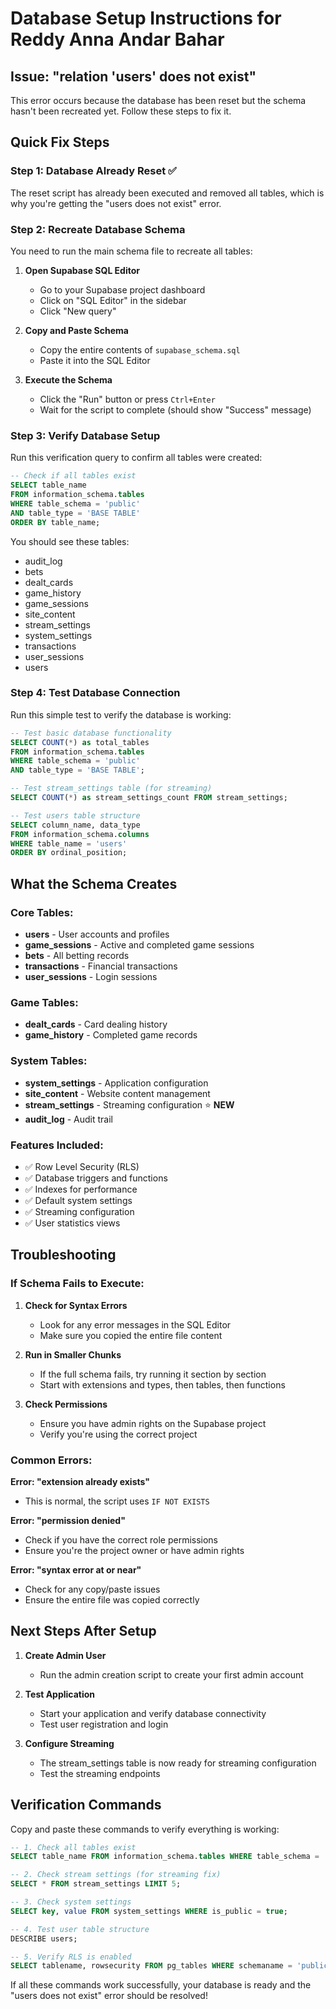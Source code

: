 # Database Setup Instructions for Reddy Anna Andar Bahar

## Issue: "relation 'users' does not exist"

This error occurs because the database has been reset but the schema hasn't been recreated yet. Follow these steps to fix it.

## Quick Fix Steps

### Step 1: Database Already Reset ✅
The reset script has already been executed and removed all tables, which is why you're getting the "users does not exist" error.

### Step 2: Recreate Database Schema
You need to run the main schema file to recreate all tables:

1. **Open Supabase SQL Editor**
   - Go to your Supabase project dashboard
   - Click on "SQL Editor" in the sidebar
   - Click "New query"

2. **Copy and Paste Schema**
   - Copy the entire contents of `supabase_schema.sql`
   - Paste it into the SQL Editor

3. **Execute the Schema**
   - Click the "Run" button or press `Ctrl+Enter`
   - Wait for the script to complete (should show "Success" message)

### Step 3: Verify Database Setup
Run this verification query to confirm all tables were created:

```sql
-- Check if all tables exist
SELECT table_name 
FROM information_schema.tables 
WHERE table_schema = 'public' 
AND table_type = 'BASE TABLE'
ORDER BY table_name;
```

You should see these tables:
- audit_log
- bets
- dealt_cards
- game_history
- game_sessions
- site_content
- stream_settings
- system_settings
- transactions
- user_sessions
- users

### Step 4: Test Database Connection
Run this simple test to verify the database is working:

```sql
-- Test basic database functionality
SELECT COUNT(*) as total_tables 
FROM information_schema.tables 
WHERE table_schema = 'public' 
AND table_type = 'BASE TABLE';

-- Test stream_settings table (for streaming)
SELECT COUNT(*) as stream_settings_count FROM stream_settings;

-- Test users table structure
SELECT column_name, data_type 
FROM information_schema.columns 
WHERE table_name = 'users' 
ORDER BY ordinal_position;
```

## What the Schema Creates

### Core Tables:
- **users** - User accounts and profiles
- **game_sessions** - Active and completed game sessions
- **bets** - All betting records
- **transactions** - Financial transactions
- **user_sessions** - Login sessions

### Game Tables:
- **dealt_cards** - Card dealing history
- **game_history** - Completed game records

### System Tables:
- **system_settings** - Application configuration
- **site_content** - Website content management
- **stream_settings** - Streaming configuration ⭐ **NEW**
- **audit_log** - Audit trail

### Features Included:
- ✅ Row Level Security (RLS)
- ✅ Database triggers and functions
- ✅ Indexes for performance
- ✅ Default system settings
- ✅ Streaming configuration
- ✅ User statistics views

## Troubleshooting

### If Schema Fails to Execute:

1. **Check for Syntax Errors**
   - Look for any error messages in the SQL Editor
   - Make sure you copied the entire file content

2. **Run in Smaller Chunks**
   - If the full schema fails, try running it section by section
   - Start with extensions and types, then tables, then functions

3. **Check Permissions**
   - Ensure you have admin rights on the Supabase project
   - Verify you're using the correct project

### Common Errors:

**Error: "extension already exists"**
- This is normal, the script uses `IF NOT EXISTS`

**Error: "permission denied"**
- Check if you have the correct role permissions
- Ensure you're the project owner or have admin rights

**Error: "syntax error at or near"**
- Check for any copy/paste issues
- Ensure the entire file was copied correctly

## Next Steps After Setup

1. **Create Admin User**
   - Run the admin creation script to create your first admin account

2. **Test Application**
   - Start your application and verify database connectivity
   - Test user registration and login

3. **Configure Streaming**
   - The stream_settings table is now ready for streaming configuration
   - Test the streaming endpoints

## Verification Commands

Copy and paste these commands to verify everything is working:

```sql
-- 1. Check all tables exist
SELECT table_name FROM information_schema.tables WHERE table_schema = 'public' ORDER BY table_name;

-- 2. Check stream settings (for streaming fix)
SELECT * FROM stream_settings LIMIT 5;

-- 3. Check system settings
SELECT key, value FROM system_settings WHERE is_public = true;

-- 4. Test user table structure
DESCRIBE users;

-- 5. Verify RLS is enabled
SELECT tablename, rowsecurity FROM pg_tables WHERE schemaname = 'public' AND tablename IN ('users', 'bets', 'transactions');
```

If all these commands work successfully, your database is ready and the "users does not exist" error should be resolved!
